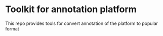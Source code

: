 # Toolkit for annotation platform
This repo provides tools for convert annotation of the platform to popular format